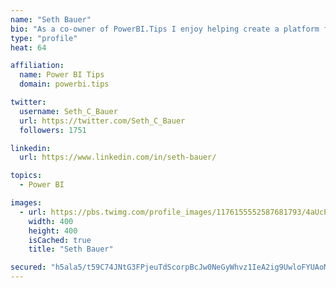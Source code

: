```yaml
---
name: "Seth Bauer"
bio: "As a co-owner of PowerBI.Tips I enjoy helping create a platform for new and advanced users alike to learn and expand their skills and get the most out of Power BI."
type: "profile"
heat: 64

affiliation:
  name: Power BI Tips
  domain: powerbi.tips

twitter:
  username: Seth_C_Bauer
  url: https://twitter.com/Seth_C_Bauer
  followers: 1751

linkedin:
  url: https://www.linkedin.com/in/seth-bauer/

topics:
  - Power BI

images:
  - url: https://pbs.twimg.com/profile_images/1176155552587681793/4aUcPKoe_400x400.jpg
    width: 400
    height: 400
    isCached: true
    title: "Seth Bauer"

secured: "h5ala5/t59C74JNtG3FPjeuTdScorpBcJw0NeGyWhvz1IeA2ig9UwloFYUAoMhJw8Opmhu4qkH+54EQhyNTy3ZCP5ExRTJ6ArTLLK9jwQK5XCIHPP2q975sZKg1+e/ncBcVfhcZwRdvhlVliRTWcM8bGcZUb1GQIrC8CgisazQwu0Cux0cWd9uYYzW91AaCnc58NoS3UZFvPlXKfNFH1u64WqraGIcC1cKr+1S6sfH7BPTssWbTg0Fc2IXzrs69qQQvVQWlcsM+4UE+A2tt6zfsmR8KhTpKGZpc8EDUPRDJLI7X52cO691Y3A6o6QyksXLHgpCt8g3pzyhsMaglUudLtoxDRLc0FvffK8fh6K0R3MrHX8b9++xeOurS7v4KjA4bZioSq6ML2wD5Wy72nDdePcUIz06ci7CdsAVPFyuQ=;NFTrw2eJ+T4ORXsTH49kBw=="
---
```


